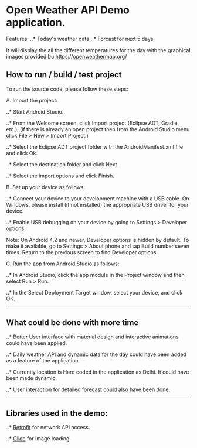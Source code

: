 # Open Weather API Demo application.

Features:
..* Today's weather data
..* Forcast for next 5 days
	
It will display the all the different temperatures for the day with the graphical images provided bu https://openweathermap.org/

## How to run / build / test project

To run the source code, please follow these steps:

A. Import the project:

..* Start Android Studio.

..* From the Welcome screen, click Import project (Eclipse ADT, Gradle, etc.). (if there is already an open project then from the Android Studio menu click File > New > Import Project.) 

..* Select the Eclipse ADT project folder with the AndroidManifest.xml file and click Ok.

..* Select the destination folder and click Next.

..* Select the import options and click Finish.

B. Set up your device as follows:

..* Connect your device to your development machine with a USB cable. On Windows, please install (if not installed) the appropriate USB driver for your device.

..* Enable USB debugging on your device by going to Settings > Developer options.

Note: On Android 4.2 and newer, Developer options is hidden by default. To make it available, go to Settings > About phone and tap Build number seven times. Return to the previous screen to find Developer options.
		
C. Run the app from Android Studio as follows:

..* In Android Studio, click the app module in the Project window and then select Run > Run.

..* In the Select Deployment Target window, select your device, and click OK.
	
---
	
## What could be done with more time
	
..* Better User interface with material design and interactive animations could have been applied.

..* Daily weather API and dynamic data for the day could have been added as a feature of the application.

..* Currently location is Hard coded in the application as Delhi. It could have been made dynamic.

..* User interaction for detailed forecast could also have been done.
	
---
	
## Libraries used in the demo:

..* [Retrofit](http://square.github.io/retrofit/) for network API access. 

..* [Glide](https://github.com/bumptech/glide) for Image loading. 